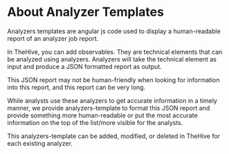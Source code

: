 # About Analyzer Templates

Analyzers templates are angular js code used to display a human-readable report of an analyzer job report.

In TheHive, you can add observables. They are technical elements that can be analyzed using analyzers. Analyzers will take the technical element as input and produce a JSON formatted report as output.

This JSON report may not be human-friendly when looking for information into this report, and this report can be very long. 

While analysts use these analyzers to get accurate information in a timely manner, we provide analyzers-template to format this JSON report and provide something more human-readable or put the most accurate information on the top of the list/more visible for the analysts.

This analyzers-template can be added, modified, or deleted in TheHive for each existing analyzer. 

